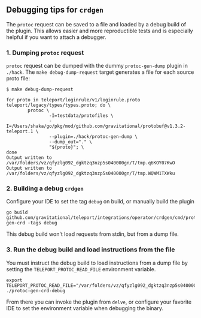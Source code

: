 ## Debugging tips for `crdgen`

The `protoc` request can be saved to a file and loaded by a debug build of
the plugin. This allows easier and more reproductible tests and is especially
helpful if you want to attach a debugger.

### 1. Dumping `protoc` request

`protoc` request can be dumped with the dummy `protoc-gen-dump` plugin in
`./hack`. The `make debug-dump-request` target generates a file for each source
proto file:

```shell
$ make debug-dump-request

for proto in teleport/loginrule/v1/loginrule.proto teleport/legacy/types/types.proto; do \
        protoc \
                -I=testdata/protofiles \
                -I=/Users/shaka/go/pkg/mod/github.com/gravitational/protobuf@v1.3.2-teleport.1 \
                --plugin=./hack/protoc-gen-dump \
                --dump_out="." \
                "${proto}"; \
done
Output written to /var/folders/vz/qfyzlg092_dgktzq3nzp5s040000gn/T/tmp.q6KOY07KwO
Output written to /var/folders/vz/qfyzlg092_dgktzq3nzp5s040000gn/T/tmp.WQWM1TXWku
```

### 2. Building a debug `crdgen`

Configure your IDE to set the tag `debug` on build, or manually build the plugin
```
go build github.com/gravitational/teleport/integrations/operator/crdgen/cmd/protoc-gen-crd -tags debug
```

This debug build won't load requests from stdin, but from a dump file.

### 3. Run the debug build and load instructions from the file

You must instruct the debug build to load instructions from a dump file by
setting the `TELEPORT_PROTOC_READ_FILE` environment variable.

```shell
export TELEPORT_PROTOC_READ_FILE="/var/folders/vz/qfyzlg092_dgktzq3nzp5s040000gn/T/tmp.WQWM1TXWku"
./protoc-gen-crd-debug
```

From there you can invoke the plugin from `delve`, or configure your favorite
IDE to set the environment variable when debugging the binary.

